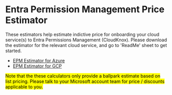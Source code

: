 # Entra Permission Management Price Estimator

These estimators help estimate indictive price for onboarding your cloud service(s) to Entra Permissions Management (CloudKnox). Please download the estimator for the relevant cloud service, and go to 'ReadMe' sheet to get started.

- [EPM Estimator for Azure](https://github.com/microsoft/EPMPriceEstimator/raw/main/CloudKnox%20Pricing%20Estimator%20for%20Azure.xlsx)
- [EPM Estimator for GCP](https://github.com/microsoft/EPMPriceEstimator/raw/main/CloudKnox%20Pricing%20Estimator%20for%20GCP.xlsx)

<mark>Note that the these calculators only provide a ballpark estimate based on list pricing. Please talk to your Microsoft account team for price / discounts applicable to you.</mark>
